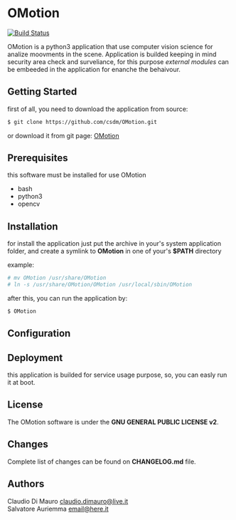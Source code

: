 # OMotion 
[![Build Status](https://travis-ci.org/csdm/OMotion.svg?branch=master)](https://travis-ci.org/csdm/OMotion)

OMotion is a python3 application that use computer vision science for analize moovments in the scene.
Application is builded keeping in mind security area check and surveliance, for this purpose *external modules* can be embeeded in the application for enanche the behaivour.

## Getting Started
first of all, you need to download the application from source:
```bash
$ git clone https://github.com/csdm/OMotion.git
```

or download it from git page: [OMotion](https://github.com/csdm/OMotion)

## Prerequisites
this software must be installed for use OMotion
* bash
* python3
* opencv


## Installation
for install the application just put the archive in your's system application folder, and create a symlink to **OMotion** in one of your's **$PATH** directory

example:
```bash
# mv OMotion /usr/share/OMotion
# ln -s /usr/share/OMotion/OMotion /usr/local/sbin/OMotion
```

after this, you can run the application by:
```bash
$ OMotion
```

## Configuration


## Deployment
this application is builded for service usage purpose, so, you can easly run it at boot.

## License
The OMotion software is under the **GNU GENERAL PUBLIC LICENSE v2**.

## Changes
Complete list of changes can be found on **CHANGELOG.md** file.

## Authors
Claudio Di Mauro <claudio.dimauro@live.it> <br>
Salvatore Auriemma <email@here.it>

